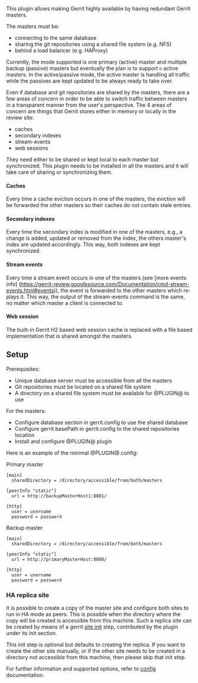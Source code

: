 
This plugin allows making Gerrit highly available by having redundant Gerrit
masters.

The masters must be:

* connecting to the same database
* sharing the git repositories using a shared file system (e.g. NFS)
* behind a load balancer (e.g. HAProxy)

Currently, the mode supported is one primary (active) master and multiple backup
(passive) masters but eventually the plan is to support `n` active masters. In
the active/passive mode, the active master is handling all traffic while the
passives are kept updated to be always ready to take over.

Even if database and git repositories are shared by the masters, there are a few
areas of concern in order to be able to switch traffic between masters in a
transparent manner from the user's perspective. The 4 areas of concern are
things that Gerrit stores either in memory or locally in the review site:

* caches
* secondary indexes
* stream-events
* web sessions

They need either to be shared or kept local to each master but synchronized.
This plugin needs to be installed in all the masters and it will take care of sharing
or synchronizing them.

#### Caches
Every time a cache eviction occurs in one of the masters, the eviction will be
forwarded the other masters so their caches do not contain stale entries.

#### Secondary indexes
Every time the secondary index is modified in one of the masters, e.g., a change
is added, updated or removed from the index, the others master's index are
updated accordingly. This way, both indexes are kept synchronized.

#### Stream events
Every time a stream event occurs in one of the masters (see [more events info]
(https://gerrit-review.googlesource.com/Documentation/cmd-stream-events.html#events)),
the event is forwarded to the other masters which re-plays it. This way, the
output of the stream-events command is the same, no matter which master a client
is connected to.

#### Web session
The built-in Gerrit H2 based web session cache is replaced with a file based
implementation that is shared amongst the masters.

## Setup

Prerequisites:

* Unique database server must be accessible from all the masters
* Git repositories must be located on a shared file system
* A directory on a shared file system must be available for @PLUGIN@ to use

For the masters:

* Configure database section in gerrit.config to use the shared database
* Configure gerrit.basePath in gerrit.config to the shared repositories location
* Install and configure @PLUGIN@ plugin

Here is an example of the minimal @PLUGIN@.config:

Primary master

```
[main]
  sharedDirectory = /directory/accessible/from/both/masters

[peerInfo "static"]
  url = http://backupMasterHost1:8081/

[http]
  user = username
  password = password
```

Backup master

```
[main]
  sharedDirectory = /directory/accessible/from/both/masters

[peerInfo "static"]
  url = http://primaryMasterHost:8080/

[http]
  user = username
  password = password
```

### HA replica site

It is possible to create a copy of the master site and configure both sites to run
in HA mode as peers. This is possible when the directory where the copy will be
created is accessible from this machine. Such a replica site can be created by
means of a gerrit [site init](../../../Documentation/pgm-init.html) step,
contributed by the plugin under its init section.

This init step is optional but defaults to creating the replica. If you want to
create the other site manually, or if the other site needs to be created in a
directory not accessible from this machine, then please skip that init step.

For further information and supported options, refer to [config](config.md)
documentation.
